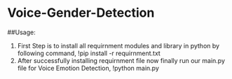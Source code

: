 # Voice-Gender-Detection
##Usage:
1. First Step is to install all requirnment modules and library in python by following command,
!pip install -r requirnment.txt
2. After successfully installing requirnment file now finally run our main.py file for Voice Emotion Detection,
!python main.py
